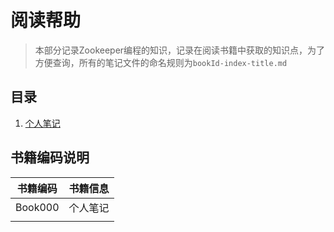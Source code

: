 # 阅读帮助
> 本部分记录Zookeeper编程的知识，记录在阅读书籍中获取的知识点，为了方便查询，所有的笔记文件的命名规则为`bookId-index-title.md`

## 目录
1. [个人笔记](Book000-00-Directory.md)


## 书籍编码说明
|书籍编码|书籍信息|
|:------:|:------|
|Book000|个人笔记|
|||
